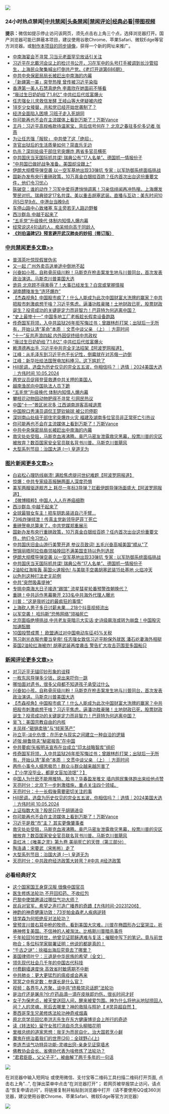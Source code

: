 ![](https://raw.githubusercontent.com/jsvpn/jsproxy/dev/64photo/fqnews-qr.jpg)

<div id="tt">
<h3>24小时热点禁闻|<a href="#%E4%B8%AD%E5%85%B1%E7%A6%81%E9%97%BB%E6%9B%B4%E5%A4%9A%E6%96%87%E7%AB%A0">中共禁闻</a>|<a href="#%E5%9B%BE%E7%89%87%E6%96%B0%E9%97%BB%E6%9B%B4%E5%A4%9A%E6%96%87%E7%AB%A0">头条禁闻</a>|<a href="#%E6%96%B0%E9%97%BB%E8%AF%84%E8%AE%BA%E6%9B%B4%E5%A4%9A%E6%96%87%E7%AB%A0">禁闻评论|<a href="#%E5%BF%85%E7%9C%8B%E7%BB%8F%E5%85%B8%E5%A5%BD%E6%96%87">经典必看</a>|<a href="https://696153.xyz/3" target="_blank">带图视频</a></h3>
<div><b>提示：</b>微信如提示停止访问该网页，须先点击右上角三个点，选择浏览器打开。国产浏览器可能已屏蔽本项目，建议使用谷歌Chrome、苹果Safari、微软Edge等官方浏览器。或<a href="%E5%88%B6%E4%BD%9Cgit%E7%A6%81%E9%97%BB%E9%95%9C%E5%83%8F.md">制作本项目的同步镜像</a>，获得一个新的网址来推广。</div>
<ul>

<li><a href="/cbnews/20241005/2097935.md">中南海宴会不寻常 习当元老面罕见放话引关注</a></li>
<li><a href="/sohnews/20241005/2097913.md">习近平在北戴河会议上的检讨书公开，习在军中的头号打手被调到长沙管招生，上海民众聚集喊出打倒共产党。《老灯开讲第686期》</a></li>
<li><a href="/cbnews/20241005/2097971.md">中共中央保密局局长被赶出中南海的内幕</a></li>
<li><a href="/baitai/20241005/2098020.md">「新疆第一美」突登热搜 曾传被习近平染指</a></li>
<li><a href="/yule/20241005/2097909.md">香港第一美人石慧真绝色 李嘉欣在她面前不够看</a></li>
<li><a href="/cbnews/20241006/2098088.md">“我过生日奶奶给了1.8亿” 中共红后代炫富爆火</a></li>
<li><a href="/ccpdope/20241005/2097941.md">任志强女儿求救信发酵 王岐山等大佬疑被内控</a></li>
<li><a href="/cbnews/20241005/2097883.md">18岁少女接替，共和党已经开始世袭制了？</a></li>
<li><a href="/ccpdope/20241006/2098057.md">经济全面陷入困境 习班子走入死胡同</a></li>
<li><a href="/comments/20241005/2097982.md">你可能再也不会在主流媒体上看到万斯了！万斯Vance</a></li>
<li><a href="/baitai/20241006/2098096.md">王丹：习近平高规格款待温家宝，背后信号何在？ 北京之春驻多伦多记者 张燕</a></li>
<li><a href="/ccpdope/20241005/2098025.md">为让任志强「服软」 中共使了这「绝招」</a></li>
<li><a href="/cnnews/20241005/2097896.md">贪官出狱后的生活质量如何？简直乐无边</a></li>
<li><a href="/cnnews/20241006/2098091.md">仇杀？深圳处级干部住宅突爆炸 两省多官员横死</a></li>
<li><a href="/topimagenews/20241005/2097917.md">中共国庆当天国际抓共谍! 瑞典公布“17人名单”、德国抓一情报份子</a></li>
<li><a href="/cbnews/20241005/2097936.md">“中共国已做好战争准备，美国却没跟上”</a></li>
<li><a href="/topimagenews/20241005/2097988.md">伊朗大规模导弹空袭 以一空军基地出现33弹坑 专家 : 以军防御系统面临挑战</a></li>
<li><a href="/topimagenews/20241006/2098087.md">国新办发布央行重磅政策，10万真金白银给百姓？任内首次出台这份重要文件，他们令习忧心</a></li>
<li><a href="/sohnews/20241005/2097974.md">陈破空：谁的动作？习军中爱将遭悄悄调离！习亲信绯闻再冲热搜。上海爆发警民对抗。瑞典锁定17名共谍。美以重击胡塞武装。直播与互动：美东时间10月5日早9点、中港台当晚9点</a></li>
<li><a href="/cbnews/20241005/2097875.md">车停山路中心致堵塞 车主旁若无人路边野餐</a></li>
<li><a href="/topimagenews/20241006/2098125.md">西沙群岛 中越干起来了</a></li>
<li><a href="/cbnews/20241005/2098003.md">“五毛党”升级换代 体制内知情人爆内幕</a></li>
<li><a href="/baitai/20241005/2097952.md">经常说这4句话的人，痴呆倾向高于同龄人</a></li>
<li><b><a href="/comments/20200207/1272816.md" target="_blank">《刘伯温碑记》预言避开武汉肺炎的妙招（修订版）</a></b></li>
</ul>
</div>

<div class="catlist">
<h3><a href="/cbnews/" target="_blank">中共禁闻</a><span><a href="/cbnews/" target="_blank" rel="nofollow">更多文章>></a></span></h3>
<ul>
<li><a href="/cbnews/20241006/2098170.md" target="_blank">普洱茶叶惊现假冒伪劣</a></li>
<li><a href="/cbnews/20241006/2098169.md" target="_blank">又一起 广州外卖员送单途中倒地不起</a></li>
<li><a href="/comments/20241006/2098151.md" target="_blank">兴奋如小孩，自称骨灰级川粉！马斯克在枪击案发生地与川普同台，首次发表政治演讲。马斯克川普美国大选</a></li>
<li><a href="/cbnews/20241006/2098141.md" target="_blank">诡异 北京顾不得羞辱了！大事已经发生？白宫或掌握情报</a></li>
<li><a href="/cbnews/20241006/2098140.md" target="_blank">湖南醴陵发生“连环爆炸”</a></li>
<li><a href="/comments/20241006/2098139.md" target="_blank">【杰森视角】中国股市疯了！什么人能成为此次中国财富大洗牌的赢家？中共把股市刺激疯想干啥？习近平焦虑，逼潘功胜豪赌！土地财政已死，股票财政诞生？投资成功的关键是定力而非智力！巴菲特为何逃离中国？</a></li>
<li><a href="/cbnews/20241006/2098127.md" target="_blank">“史上最惨十一” 中国多地工厂老板趁长假卖设备跑路</a></li>
<li><a href="/comments/20241006/2098111.md" target="_blank">传奇国军将领，入中共监狱26年拒写悔过书；曾跟林彪打架；出狱后一无所有，开始认清“革命”本质 ｜文贯中谈父亲 （上）｜方菲时间</a></li>
<li><a href="/cbnews/20241006/2098105.md" target="_blank">“十一”反共声浪四起 内外因促终结中共政权</a></li>
<li><a href="/cbnews/20241006/2098088.md" target="_blank">“我过生日奶奶给了1.8亿” 中共红后代炫富爆火</a></li>
<li><a href="/cbnews/20241006/2098080.md" target="_blank">赖清德再出手 习近平中共完全无法招架【阿波罗网报道】</a></li>
<li><a href="/cbnews/20241006/2098069.md" target="_blank">江峰：从毛泽东到习近平也不长记性，倒霉就在对苏俄一边倒</a></li>
<li><a href="/cbnews/20241006/2098068.md" target="_blank">江峰：新华社给法国贺电加料捧习，这下尴尬了</a></li>
<li><a href="/comments/20241005/2098029.md" target="_blank">Hill民调，选盘为历史仅见的完全五五波，你相信吗？｜选情｜2024美国大选｜方伟时间 10.05.2024</a></li>
<li><a href="/cbnews/20241005/2098005.md" target="_blank">两党议员促拜登营救遭中共关押的美国人</a></li>
<li><a href="/cbnews/20241005/2098004.md" target="_blank">越南渔民向中国执法人员下跪</a></li>
<li><a href="/cbnews/20241005/2098003.md" target="_blank">“五毛党”升级换代 体制内知情人爆内幕</a></li>
<li><a href="/cbnews/20241005/2098001.md" target="_blank">攀枝花动物园动物肥得不寻常 引网民热议</a></li>
<li><a href="/cbnews/20241005/2098000.md" target="_blank">中国“十一”景区状况多 江西湖南游客高喊退票</a></li>
<li><a href="/cbnews/20241005/2097999.md" target="_blank">中国脱口秀演员调侃王楚钦输球 被公司停职</a></li>
<li><a href="/cbnews/20241005/2097998.md" target="_blank">深圳南山处级干部住宅突爆炸火灾 福建及湖南多位官员非正常死亡引热议</a></li>
<li><a href="/comments/20241005/2097982.md" target="_blank">你可能再也不会在主流媒体上看到万斯了！万斯Vance</a></li>
<li><a href="/cbnews/20241005/2097971.md" target="_blank">中共中央保密局局长被赶出中南海的内幕</a></li>
<li><a href="/comments/20241005/2097968.md" target="_blank">救灾处处受阻，马斯克血液沸腾。奥巴马密友泄露救灾黑幕，投票川普的灾区被放弃？数百国家安全官员联名背书川普。马斯克川普飓风</a></li>
<li><a href="/comments/20241005/2097939.md" target="_blank">大型系列节目：治国大道  (一)  皇道无为</a></li>

</ul>
</div>
<div class="catlist">
<h3><a href="/topimagenews/" target="_blank">图片新闻</a><span><a href="/topimagenews/" target="_blank" rel="nofollow">更多文章>></a></span></h3>
<ul>
<li><a href="/topimagenews/20241006/2098168.md" target="_blank">白岩松心理防线崩溃! 满脸焦虑提问世纪难题【阿波罗网报道】</a></li>
<li><a href="/topimagenews/20241006/2098158.md" target="_blank">惊爆：中共专家级高报酬两面人深度恐惧</a></li>
<li><a href="/topimagenews/20241006/2098157.md" target="_blank">美军两艘驱逐舰齐上 耗尽一年标3导弹？拦截伊朗导弹场面盛大【阿波罗网报道】</a></li>
<li><a href="/topimagenews/20241006/2098156.md" target="_blank">【微博精粹】中国人 人人在养癌细胞</a></li>
<li><a href="/topimagenews/20241006/2098125.md" target="_blank">西沙群岛 中越干起来了</a></li>
<li><a href="/topimagenews/20241006/2098104.md" target="_blank">全球最狠女车主！把车钥匙装进自己手臂…</a></li>
<li><a href="/topimagenews/20241006/2098103.md" target="_blank">73吨炸弹倾泄！传真主党新领导萨菲丁死亡</a></li>
<li><a href="/topimagenews/20241006/2098101.md" target="_blank">重磅贺电总算来了，中共党媒郑重展示</a></li>
<li><a href="/topimagenews/20241006/2098087.md" target="_blank">国新办发布央行重磅政策，10万真金白银给百姓？任内首次出台这份重要文件，他们令习忧心</a></li>
<li><a href="/topimagenews/20241006/2098079.md" target="_blank">中共国庆旧金山游行美警开道 参议员致词! 五毛兴奋高喊美国“顺从”了</a></li>
<li><a href="/topimagenews/20241005/2098027.md" target="_blank">贺锦丽晤阿拉伯裔领袖挽回不满美国支持以色列选民</a></li>
<li><a href="/topimagenews/20241005/2097988.md" target="_blank">伊朗大规模导弹空袭 以一空军基地出现33弹坑 专家 : 以军防御系统面临挑战</a></li>
<li><a href="/topimagenews/20241005/2097917.md" target="_blank">中共国庆当天国际抓共谍! 瑞典公布“17人名单”、德国抓一情报份子</a></li>
<li><a href="/topimagenews/20241005/2097916.md" target="_blank">2油轮红海挨轰 英国火速报仇! 与美联手空袭胡塞武装15处基地 火焰冲天</a></li>
<li><a href="/topimagenews/20241005/2097852.md" target="_blank">以色列这种打法史无前例</a></li>
<li><a href="/topimagenews/20241005/2097851.md" target="_blank">中共“突然吸毒提神”</a></li>
<li><a href="/topimagenews/20241005/2097850.md" target="_blank">专挑中南海大日子接连“踢馆” 流星彗星轮番预警改朝换代？</a></li>
<li><a href="/topimagenews/20241005/2097840.md" target="_blank">重磅！中共运作黑幕撕开 233名中共海外代理人曝光</a></li>
<li><a href="/topimagenews/20241005/2097816.md" target="_blank">川普：“这是我听过的最疯狂的事情“</a></li>
<li><a href="/topimagenews/20241005/2097759.md" target="_blank">上海砍人男子多日讨薪未果….218个抖音视频流出</a></li>
<li><a href="/topimagenews/20241005/2097758.md" target="_blank">以军空袭！ 哈玛斯“恐怖网络”领袖死亡</a></li>
<li><a href="/topimagenews/20241005/2097756.md" target="_blank">北京面临绝境挑战,中共老友突暗示大实话;史诗级飙涨或转为崩盘！中国股灾加速酝酿</a></li>
<li><a href="/topimagenews/20241004/2097608.md" target="_blank">10国投赞成票！ 欧盟通过对中国电动车征45%关税</a></li>
<li><a href="/topimagenews/20241004/2097556.md" target="_blank">骂习剥光衣服也要当皇帝! 任志强女致信习近平盼保外就医 潘石屹妻海外相挺</a></li>
<li><a href="/topimagenews/20241004/2097543.md" target="_blank">英国2油轮红海被炸! 胡塞武装再度袭击 警告扩大攻击范围至多国船只</a></li>

</ul>
</div>
<div class="catlist">
<h3><a href="/comments/" target="_blank">新闻评论</a><span><a href="/comments/" target="_blank" rel="nofollow">更多文章>></a></span></h3>
<ul>
<li><a href="/comments/20241006/2098176.md" target="_blank">对习近平无锚印钞形象的诠释</a></li>
<li><a href="/comments/20241006/2098175.md" target="_blank">一枚东风导弹多少钱，说出来吓你一跳</a></li>
<li><a href="/comments/20241006/2098174.md" target="_blank">哪怕面对遗书，很多父母都不知道孩子承受过什么</a></li>
<li><a href="/comments/20241006/2098151.md" target="_blank">兴奋如小孩，自称骨灰级川粉！马斯克在枪击案发生地与川普同台，首次发表政治演讲。马斯克川普美国大选</a></li>
<li><a href="/comments/20241006/2098139.md" target="_blank">【杰森视角】中国股市疯了！什么人能成为此次中国财富大洗牌的赢家？中共把股市刺激疯想干啥？习近平焦虑，逼潘功胜豪赌！土地财政已死，股票财政诞生？投资成功的关键是定力而非智力！巴菲特为何逃离中国？</a></li>
<li><a href="/comments/20241006/2098136.md" target="_blank">吴飞：美国宗教自由的内核</a></li>
<li><a href="/comments/20241006/2098135.md" target="_blank">关凤祥-“砸锅卖铁”与“倾家荡产”</a></li>
<li><a href="/comments/20241006/2098134.md" target="_blank">孙立平-淡化仇恨：在历史与现实之间建立一种自洽的逻辑</a></li>
<li><a href="/comments/20241006/2098133.md" target="_blank">述弢:赫鲁晓夫“秘密报告”在中国</a></li>
<li><a href="/comments/20241006/2098115.md" target="_blank">中共要疯!矢板明夫宣布在台成立“印太战略智库”组织</a></li>
<li><a href="/comments/20241006/2098111.md" target="_blank">传奇国军将领，入中共监狱26年拒写悔过书；曾跟林彪打架；出狱后一无所有，开始认清“革命”本质 ｜文贯中谈父亲 （上）｜方菲时间</a></li>
<li><a href="/comments/20241006/2098106.md" target="_blank">两件小事令人细思极恐！群众斗群众越来越厉害了</a></li>
<li><a href="/comments/20241006/2098065.md" target="_blank">【“小学没毕业，都是文盲加流氓”？】</a></li>
<li><a href="/comments/20241006/2098044.md" target="_blank">中国人为什麽不能用推特、脸书？华春盈发推文 墙内网民集体跑出来给他点赞</a></li>
<li><a href="/comments/20241005/2098039.md" target="_blank">天亮时分：北京下一步刺激措施，重点关注四个领域。</a></li>
<li><a href="/comments/20241005/2098038.md" target="_blank">天亮时分：十一长假後需要密切关注的事</a></li>
<li><a href="/comments/20241005/2098029.md" target="_blank">Hill民调，选盘为历史仅见的完全五五波，你相信吗？｜选情｜2024美国大选｜方伟时间 10.05.2024</a></li>
<li><a href="/comments/20241005/2097986.md" target="_blank">上证指数大涨？股民只在乎胡锡进😝</a></li>
<li><a href="/comments/20241005/2097982.md" target="_blank">你可能再也不会在主流媒体上看到万斯了！万斯Vance</a></li>
<li><a href="/comments/20241005/2097972.md" target="_blank">习近平是救“市”主？ 其实更像肇事者</a></li>
<li><a href="/comments/20241005/2097968.md" target="_blank">救灾处处受阻，马斯克血液沸腾。奥巴马密友泄露救灾黑幕，投票川普的灾区被放弃？数百国家安全官员联名背书川普。马斯克川普飓风</a></li>
<li><a href="/comments/20241005/2097966.md" target="_blank">袁红冰：《唯美之灵》第九卷 美丽死亡的天啓（第三部分）</a></li>
<li><a href="/comments/20241005/2097965.md" target="_blank">陶洛诵：宋要武（宋彬彬）走了</a></li>
<li><a href="/comments/20241005/2097939.md" target="_blank">大型系列节目：治国大道  (一)  皇道无为</a></li>
<li><a href="/comments/20241005/2097922.md" target="_blank">天亮时分：中共政府经济政策大转弯？#中共 #经济政策</a></li>

</ul>
</div>

<div class="catlist">
<h3>必看经典好文</h3>
<ul>
<li><a href="/comments/20220611/1744476.md" target="_blank">这个国家国王身穿汉服 很像中国官员</a></li>
<li><a href="/cbnews/20211114/1652055.md" target="_blank">医生修炼法轮功 不开回扣药、不收红包</a></li>
<li><a href="/comments/20210728/1595695.md" target="_blank">巴黎中使馆邀请过哪位气功大师？</a></li>
<li><a href="/comments/20231207/1970628.md" target="_blank">民兵对官军，希望之声打造广播界的奇蹟【方伟时间-20231206】</a></li>
<li><a href="/comments/20220315/1705037.md" target="_blank">神韵的神奇健康功效：73岁帕金森老人疾病逆转</a></li>
<li><a href="/comments/20210123/1473430.md" target="_blank">钱学森为何拒绝反对法轮功？</a></li>
<li><a href="/comments/20240814/2074560.md" target="_blank">曾预言川普右耳中枪的牧师，看到美国大灾难，川普在椭圆形办公室哭泣，祈祷神修复美国。不信神的人被淘汰。比格斯川普暗杀事件</a></li>
<li><a href="/comments/20210827/1614424.md" target="_blank">千年轮回16世转世，他曾见证耶稣遇难与复活；催眠中写下的笔记，竟与前世吻合；多位科学家联署证明：他说的都是真的！</a></li>
<li><a href="/lifebaike/20210704/1580186.md" target="_blank">“千古之谜”：徐福出海后究竟去了哪里？</a></li>
<li><a href="/comments/20220928/1790417.md" target="_blank">美国律师叶宁：三退是中华民族的希望（全文）</a></li>
<li><a href="/comments/20220329/1711799.md" target="_blank">领先现代社会几千年的中国古代科技</a></li>
<li><a href="/comments/20210630/1485911.md" target="_blank">付费翻墙速度快 高效省时敏感期不中断</a></li>
<li><a href="/comments/20200211/1275071.md" target="_blank">中共肺炎：更大更猛烈的瘟疫或会再来</a></li>
<li><a href="/tculture/20200812/1378929.md" target="_blank">冥冥之中有定数：参谋长是什么官？</a></li>
<li><a href="/comments/20220514/1732752.md" target="_blank">视频：各界牛人齐聚，谈中共“终极禁忌话题”法轮功</a></li>
<li><a href="/comments/20240412/2024185.md" target="_blank">是治疗还是屠杀?化疗药品滴一滴在皮肤即灼伤，很长时间才好</a></li>
<li><a href="/comments/20211012/1636544.md" target="_blank">女子为保忠贞，被天堂送回人间，醒来被爱包围。神为什么将他从地狱捞回人间？人的灵魂，死后去哪里？神的救赎与照护【 #灵异超自然 】</a></li>
<li><a href="/topimagenews/20210214/1487270.md" target="_blank">墨西哥孪生兄弟修炼法轮功神奇戒烟毒</a></li>
<li><a href="/topimagenews/20240511/2035423.md" target="_blank">原北京学员回忆李洪志先生在东方健康博览会上所行的奇迹</a></li>
<li><a href="/comments/20190512/1127015.md" target="_blank">读《转法轮》留守女孩打消自杀念头柳暗花明</a></li>
<li><a href="/tculture/20171201/863884.md" target="_blank">里根总统的道家思想：我无为而民自化，治大国若烹小鲜</a></li>
<li><a href="/comments/20181210/1044798.md" target="_blank">魔鬼在统治着我们的世界(26)：全球野心(上)</a></li>
<li><a href="/comments/20241004/2097641.md" target="_blank">李连杰谈气功特异功能-灵魂出窍-亲身见证穿墙术</a></li>
<li><a href="/sohnews/20150109/351438.md" target="_blank">佛教协会会长、省佛协代表为啥修炼了法轮功？</a></li>
<li><a href="/comments/20220728/1764149.md" target="_blank">“君君臣臣，父父子子”，被曲解了两千多年的一句话</a></li>

</ul>
</div>

![](https://raw.githubusercontent.com/jsvpn/jsproxy/dev/64photo/fqnews-qr.jpg)

在浏览器中输入短网址 或使用微信、支付宝等二维码工具扫描二维码打开页面, 点击右上角"...", 在弹出菜单中点击“在浏览器打开”； 若网页被举报禁止访问，请点击“恢复申请访问”，将链接复制并粘贴到浏览器中打开（请不要使用QQ或360浏览器，建议使用谷歌Chrome、苹果Safari、微软Edge等官方浏览器）

![](https://raw.githubusercontent.com/jsvpn/jsproxy/dev/64photo/wx.jpg)